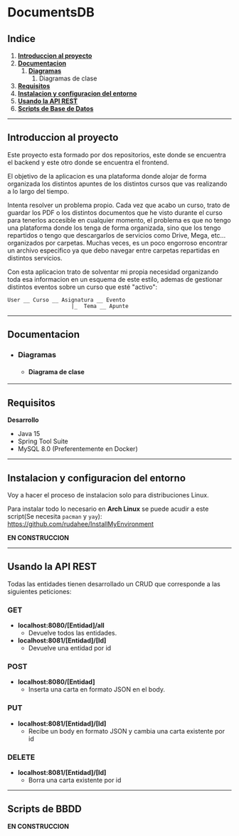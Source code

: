 # DocumentsDB

## Indice

1. **[Introduccion al proyecto](#introduccion-al-proyecto)**
2. **[Documentacion](#documentacion)**
   1. **[Diagramas](#diagramas)**
      1. Diagramas de clase
2. **[Requisitos](#requisitos)**
3. **[Instalacion y configuracion del entorno](#instalacion-y-configuracion-del-entorno)**
4. **[Usando la API REST](#usando-la-api-rest)**
5. **[Scripts de Base de Datos](#scripts-de-bbdd)**

----

## Introduccion al proyecto

Este proyecto esta formado por dos repositorios, este donde se encuentra el backend y este otro donde se encuentra el frontend.

El objetivo de la aplicacion es una plataforma donde alojar de forma organizada los distintos apuntes de los distintos cursos que vas realizando a lo largo del tiempo.

Intenta resolver un problema propio. Cada vez que acabo un curso, trato de guardar los PDF o los distintos documentos que he visto durante el curso para tenerlos accesible en cualquier momento, el problema es que no tengo una plataforma donde los tenga de forma organizada, sino que los tengo repartidos o tengo que descargarlos de servicios como Drive, Mega, etc... organizados por carpetas.
Muchas veces, es un poco engorroso encontrar un archivo especifico ya que debo navegar entre carpetas repartidas en distintos servicios.

Con esta aplicacion trato de solventar mi propia necesidad organizando toda esa informacion en un esquema de este estilo, ademas de gestionar distintos eventos sobre un curso que esté "activo":
```
User __ Curso __ Asignatura __ Evento
                    |_  Tema __ Apunte
```
---
## Documentacion
 * ### Diagramas

   * #### **Diagrama de clase**

---
## Requisitos

**Desarrollo**
- Java 15
- Spring Tool Suite
- MySQL 8.0 (Preferentemente en Docker)
---
## Instalacion y configuracion del entorno

Voy a hacer el proceso de instalacion solo para distribuciones Linux.

Para instalar todo lo necesario en **Arch Linux** se puede acudir a este script(Se necesita `pacman` y `yay`): https://github.com/rudahee/InstallMyEnvironment

**EN CONSTRUCCION**

---
 ## Usando la API REST

Todas las entidades tienen desarrollado un CRUD que corresponde a las siguientes peticiones:

### GET
- **localhost:8080/[Entidad]/all**
	- Devuelve todos las entidades.
- **localhost:8081/[Entidad]/[Id]**
    - Devuelve una entidad por id

### POST
- **localhost:8080/[Entidad]**
    - Inserta una carta en formato JSON en el body.

### PUT
- **localhost:8081/[Entidad]/[Id]**
    - Recibe un body en formato JSON y cambia una carta existente por id

### DELETE
- **localhost:8081/[Entidad]/[Id]**
    - Borra una carta existente por id

---
## Scripts de BBDD

**EN CONSTRUCCION**
